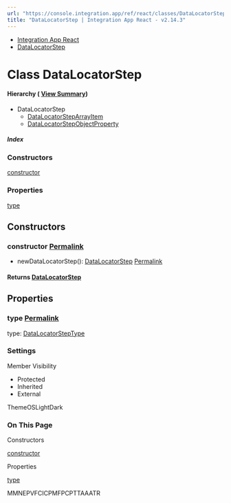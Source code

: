 ```yaml
---
url: "https://console.integration.app/ref/react/classes/DataLocatorStep.html"
title: "DataLocatorStep | Integration App React - v2.14.3"
---
```


- [Integration App React](https://console.integration.app/ref/react/index.html)
- [DataLocatorStep](https://console.integration.app/ref/react/classes/DataLocatorStep.html)

# Class DataLocatorStep

#### Hierarchy ( [View Summary](https://console.integration.app/ref/react/hierarchy.html\#DataLocatorStep))

- DataLocatorStep
  - [DataLocatorStepArrayItem](https://console.integration.app/ref/react/classes/DataLocatorStepArrayItem.html)
  - [DataLocatorStepObjectProperty](https://console.integration.app/ref/react/classes/DataLocatorStepObjectProperty.html)

##### Index

### Constructors

[constructor](https://console.integration.app/ref/react/classes/DataLocatorStep.html#constructor)

### Properties

[type](https://console.integration.app/ref/react/classes/DataLocatorStep.html#type)

## Constructors

### constructor [Permalink](https://console.integration.app/ref/react/classes/DataLocatorStep.html\#constructor)

- newDataLocatorStep(): [DataLocatorStep](https://console.integration.app/ref/react/classes/DataLocatorStep.html) [Permalink](https://console.integration.app/ref/react/classes/DataLocatorStep.html#constructordatalocatorstep)



#### Returns [DataLocatorStep](https://console.integration.app/ref/react/classes/DataLocatorStep.html)


## Properties

### type [Permalink](https://console.integration.app/ref/react/classes/DataLocatorStep.html\#type)

type: [DataLocatorStepType](https://console.integration.app/ref/react/enums/DataLocatorStepType.html)

### Settings

Member Visibility

- Protected
- Inherited
- External

ThemeOSLightDark

### On This Page

Constructors

[constructor](https://console.integration.app/ref/react/classes/DataLocatorStep.html#constructor)

Properties

[type](https://console.integration.app/ref/react/classes/DataLocatorStep.html#type)

MMNEPVFCICPMFPCPTTAAATR
